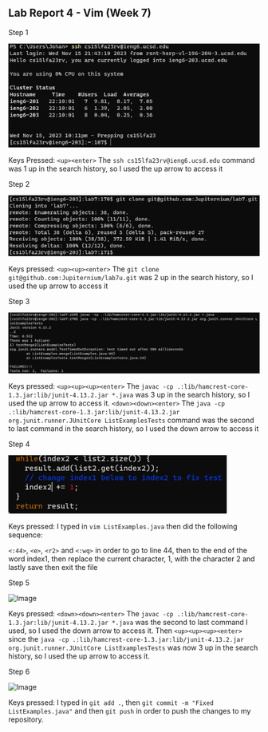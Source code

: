 ## Lab Report 4 - Vim (Week 7)

Step 1

![Image](step1.png)

Keys Pressed: ```<up><enter>``` The ```ssh cs15lfa23rv@ieng6.ucsd.edu``` command was 1 up in the search history, so I used the up arrow to access it

Step 2

![Image](step2.png)

Keys pressed: ```<up><up><enter>``` The ```git clone git@github.com:Jupiternium/lab7u.git``` was 2 up in the search history, so I used the up arrow to access it

Step 3

![Image](step3correct.png)

Keys pressed: ```<up><up><up><enter>``` The ```javac -cp .:lib/hamcrest-core-1.3.jar:lib/junit-4.13.2.jar *.java``` was 3 up in the search history, so I used the up arrow to access it. ```<down><down><enter>``` The ```java -cp .:lib/hamcrest-core-1.3.jar:lib/junit-4.13.2.jar org.junit.runner.JUnitCore ListExamplesTests``` command was the second to last command in the search history, so I used the down arrow to access it

Step 4

![Image](step4.png)

Keys pressed: I typed in ```vim ListExamples.java``` then did the following sequence: 

```<:44>```, ```<e>```, ```<r2>``` and ```<:wq>``` in order to go to line 44, then to the end of the word index1, then replace the current character, 1, with the character 2 and lastly save then exit the file

Step 5

![Image](step5correct.png)

Keys pressed: ```<down><down><enter>``` The ```javac -cp .:lib/hamcrest-core-1.3.jar:lib/junit-4.13.2.jar *.java``` was the second to last command I used, so I used the down arrow to access it. Then ```<up><up><up><enter>``` since the ```java -cp .:lib/hamcrest-core-1.3.jar:lib/junit-4.13.2.jar org.junit.runner.JUnitCore ListExamplesTests``` was now 3 up in the search history, so I used the up arrow to access it.

Step 6

![Image](step7correct.png)

Keys pressed: I typed in ```git add .```, then ```git commit -m "Fixed ListExamples.java"``` and then ```git push``` in order to push the changes to my repository.
